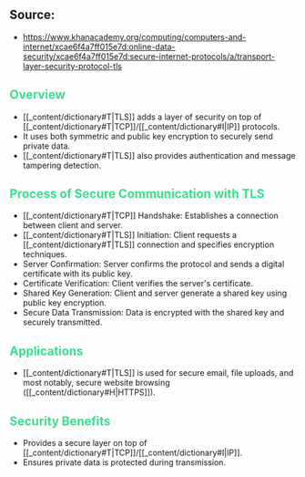 ## Source: 
- https://www.khanacademy.org/computing/computers-and-internet/xcae6f4a7ff015e7d:online-data-security/xcae6f4a7ff015e7d:secure-internet-protocols/a/transport-layer-security-protocol-tls

## <span style="color:rgb(57, 224, 140);">Overview</span>
- [[_content/dictionary#T|TLS]] adds a layer of security on top of [[_content/dictionary#T|TCP]]/[[_content/dictionary#I|IP]] protocols.
- It uses both symmetric and public key encryption to securely send private data.
- [[_content/dictionary#T|TLS]] also provides authentication and message tampering detection.

## <span style="color:rgb(57, 224, 140);">Process of Secure Communication with TLS</span>
- [[_content/dictionary#T|TCP]] Handshake: Establishes a connection between client and server.
- [[_content/dictionary#T|TLS]] Initiation: Client requests a [[_content/dictionary#T|TLS]] connection and specifies encryption techniques.
- Server Confirmation: Server confirms the protocol and sends a digital certificate with its public key.
- Certificate Verification: Client verifies the server's certificate.
- Shared Key Generation: Client and server generate a shared key using public key encryption.
- Secure Data Transmission: Data is encrypted with the shared key and securely transmitted.

## <span style="color:rgb(57, 224, 140);">Applications</span>
- [[_content/dictionary#T|TLS]] is used for secure email, file uploads, and most notably, secure website browsing ([[_content/dictionary#H|HTTPS]]).

## <span style="color:rgb(57, 224, 140);">Security Benefits</span>
- Provides a secure layer on top of [[_content/dictionary#T|TCP]]/[[_content/dictionary#I|IP]].
- Ensures private data is protected during transmission.